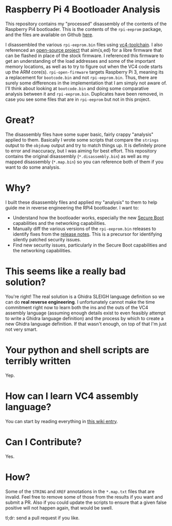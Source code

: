 # Raspberry Pi 4 Bootloader Analysis

This repository contains my "processed" disassembly of the contents of the Raspberry Pi4 bootloader.  This is the contents of the `rpi-eeprom` package, and the files are available on Github [here](https://github.com/raspberrypi/rpi-eeprom/tree/master/firmware).

I disassembled the various `rpi-eeprom.bin` files using [vc4-toolchain](https://github.com/itszor/vc4-toolchain).  I also referenced an [open-source project](https://github.com/christinaa/rpi-open-firmware) that aim{s,ed} for a libre firmware that can be flashed in place of the stock firmware. I referenced this firmware to get an understanding of the load addresses and some of the important memory locations, as well as to try to figure out when the VC4 code starts up the ARM core(s).  `rpi-open-firmware` targets Raspberry Pi 3, meaning its a replacement for `bootcode.bin` and not `rpi-eeprom.bin`.  Thus, there are surely some differences in the implementation that I am simply not aware of.  I'll think about looking at `bootcode.bin` and doing some comparative analysis between it and `rpi-eeprom.bin`. Duplicates have been removed, in case you see some files that are in `rpi-eeprom` but not in this project.

# Great?

The disassembly files have some super basic, fairly crappy "analysis" applied to them.  Basically I wrote some scripts that compare the `strings` output to the `objdump` output and try to match things up.  It is definitely prone to error and inaccuracy, but I was aiming for best effort.  This repository contains the original disassembly (`*.disassembly.bin`) as well as my mapped disassembly (`*.map.bin`) so you can reference both of them if you want to do some analysis.

# Why?

I built these disassembly files and applied my "analysis" to them to help guide me in reverse engineering the RPi4 bootloader. I want to:

* Understand how the bootloader works, especially the new [Secure Boot](https://github.com/raspberrypi/usbboot/blob/master/secure-boot-recovery/README.md) capabilities and the networking capabilities.
* Manually diff the various versions of the `rpi-eeprom.bin` releases to identify fixes from the [release notes](https://github.com/raspberrypi/rpi-eeprom/blob/master/firmware/release-notes.md).  This is a precursor for identifying silently patched security issues.
* Find new security issues, particularly in the Secure Boot capabilities and the networking capabilities.

# This seems like a really bad solution?

You're right! The real solution is a Ghidra SLEIGH language definition so we can do **real reverse engineering**.  I unfortunately cannot make the time commitment right now to learn both the ins and the outs of the VC4 assembly language (assuming enough details exist to even feasibly attempt to write a Ghidra language definition) and the process by which to create a new Ghidra language definition. If that wasn't enough, on top of that I'm just not very smart.

# Your python and shell scripts are terribly written

Yep.

# How can I learn VC4 assembly language?

You can start by reading everything in [this wiki entry](https://github.com/hermanhermitage/videocoreiv/wiki/VideoCore-IV-Programmers-Manual).

# Can I Contribute?

Yes.

# How?

Some of the `STRING` and `XREF` annotations in the `*.map.txt` files that are invalid. Feel free to remove some of those from the results if you want and submit a PR.  Also if you could update the scripts to ensure that a given false positive will not happen again, that would be swell.

tl;dr: send a pull request if you like.